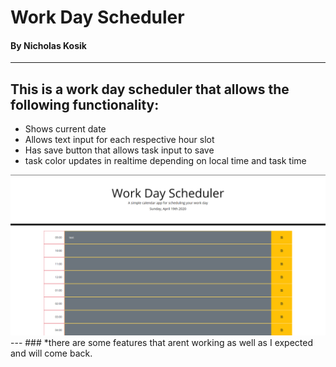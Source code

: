 # Work Day Scheduler
#### By Nicholas Kosik
---
## This is a work day scheduler that allows the following functionality:
- Shows current date
- Allows text input for each respective hour slot
- Has save button that allows task input to save
- task color updates in realtime depending on local time and task time
<img src="./images/demoPic.png" alt="Demo Pic" />
---
### *there are some features that arent working as well as I expected and will come back.
